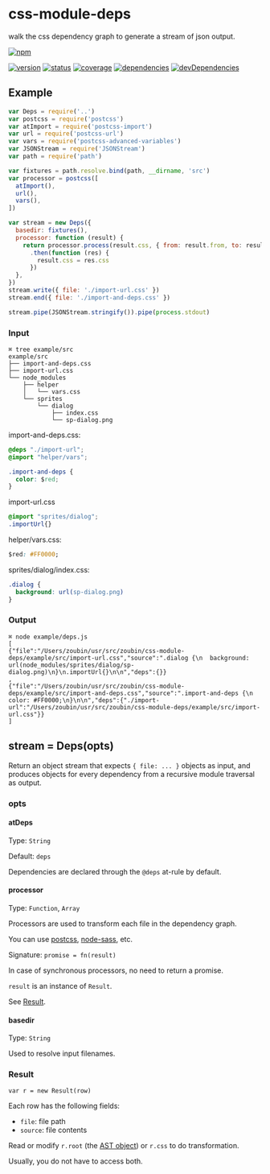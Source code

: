 # css-module-deps
walk the css dependency graph to generate a stream of json output.

[![npm](https://nodei.co/npm/css-module-deps.png?downloads=true)](https://www.npmjs.org/package/css-module-deps)

[![version](https://img.shields.io/npm/v/css-module-deps.svg)](https://www.npmjs.org/package/css-module-deps)
[![status](https://travis-ci.org/zoubin/css-module-deps.svg?branch=master)](https://travis-ci.org/zoubin/css-module-deps)
[![coverage](https://img.shields.io/coveralls/zoubin/css-module-deps.svg)](https://coveralls.io/github/zoubin/css-module-deps)
[![dependencies](https://david-dm.org/zoubin/css-module-deps.svg)](https://david-dm.org/zoubin/css-module-deps)
[![devDependencies](https://david-dm.org/zoubin/css-module-deps/dev-status.svg)](https://david-dm.org/zoubin/css-module-deps#info=devDependencies)

## Example

```javascript
var Deps = require('..')
var postcss = require('postcss')
var atImport = require('postcss-import')
var url = require('postcss-url')
var vars = require('postcss-advanced-variables')
var JSONStream = require('JSONStream')
var path = require('path')

var fixtures = path.resolve.bind(path, __dirname, 'src')
var processor = postcss([
  atImport(),
  url(),
  vars(),
])

var stream = new Deps({
  basedir: fixtures(),
  processor: function (result) {
    return processor.process(result.css, { from: result.from, to: result.to })
      .then(function (res) {
        result.css = res.css
      })
  },
})
stream.write({ file: './import-url.css' })
stream.end({ file: './import-and-deps.css' })

stream.pipe(JSONStream.stringify()).pipe(process.stdout)

```

### Input

```
⌘ tree example/src
example/src
├── import-and-deps.css
├── import-url.css
└── node_modules
    ├── helper
    │   └── vars.css
    └── sprites
        └── dialog
            ├── index.css
            └── sp-dialog.png
```

import-and-deps.css:
```css
@deps "./import-url";
@import "helper/vars";

.import-and-deps {
  color: $red;
}

```

import-url.css
```css
@import "sprites/dialog";
.importUrl{}

```

helper/vars.css:
```css
$red: #FF0000;

```

sprites/dialog/index.css:
```css
.dialog {
  background: url(sp-dialog.png)
}

```

### Output

```
⌘ node example/deps.js
[
{"file":"/Users/zoubin/usr/src/zoubin/css-module-deps/example/src/import-url.css","source":".dialog {\n  background: url(node_modules/sprites/dialog/sp-dialog.png)\n}\n.importUrl{}\n\n","deps":{}}
,
{"file":"/Users/zoubin/usr/src/zoubin/css-module-deps/example/src/import-and-deps.css","source":".import-and-deps {\n  color: #FF0000;\n}\n\n","deps":{"./import-url":"/Users/zoubin/usr/src/zoubin/css-module-deps/example/src/import-url.css"}}
]

```

## stream = Deps(opts)

Return an object stream that expects `{ file: ... }` objects as input,
and produces objects for every dependency from a recursive module traversal as output.

### opts

#### atDeps

Type: `String`

Default: `deps`

Dependencies are declared through the `@deps` at-rule by default.

#### processor

Type: `Function`, `Array`

Processors are used to transform each file in the dependency graph.

You can use [postcss](https://github.com/postcss/postcss), [node-sass](https://github.com/sass/node-sass), etc.

Signature: `promise = fn(result)`

In case of synchronous processors, no need to return a promise.

`result` is an instance of `Result`.

See [Result](#result).


#### basedir

Type: `String`

Used to resolve input filenames.


### Result

`var r = new Result(row)`

Each row has the following fields:

* `file`: file path
* `source`: file contents

Read or modify `r.root` (the [AST object](https://github.com/postcss/postcss/blob/master/docs/api.md#root-node))
or `r.css` to do transformation.

Usually, you do not have to access both.

